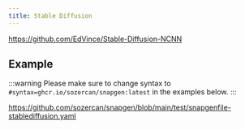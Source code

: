 ```yaml
---
title: Stable Diffusion
---
```


https://github.com/EdVince/Stable-Diffusion-NCNN

## Example

:::warning
Please make sure to change syntax to `#syntax=ghcr.io/sozercan/snapgen:latest` in the examples below.
:::

https://github.com/sozercan/snapgen/blob/main/test/snapgenfile-stablediffusion.yaml
